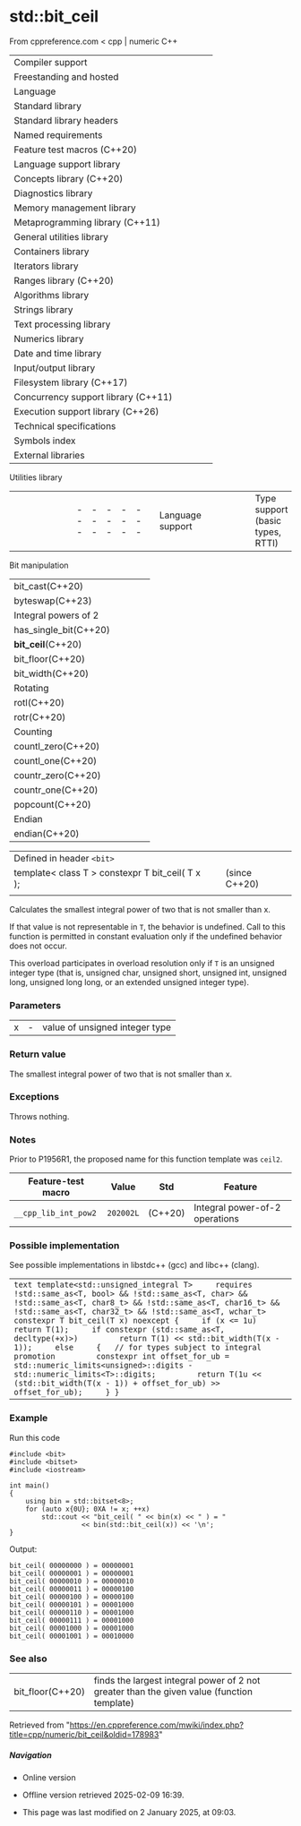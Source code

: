 # std::bit_ceil

From cppreference.com
< cpp‎ | numeric
C++

|  |  |  |  |  |
| --- | --- | --- | --- | --- |
| Compiler support | | | | |
| Freestanding and hosted | | | | |
| Language | | | | |
| Standard library | | | | |
| Standard library headers | | | | |
| Named requirements | | | | |
| Feature test macros (C++20) | | | | |
| Language support library | | | | |
| Concepts library (C++20) | | | | |
| Diagnostics library | | | | |
| Memory management library | | | | |
| Metaprogramming library (C++11) | | | | |
| General utilities library | | | | |
| Containers library | | | | |
| Iterators library | | | | |
| Ranges library (C++20) | | | | |
| Algorithms library | | | | |
| Strings library | | | | |
| Text processing library | | | | |
| Numerics library | | | | |
| Date and time library | | | | |
| Input/output library | | | | |
| Filesystem library (C++17) | | | | |
| Concurrency support library (C++11) | | | | |
| Execution support library (C++26) | | | | |
| Technical specifications | | | | |
| Symbols index | | | | |
| External libraries | | | | |

Utilities library

|  |  |  |  |  |  |  |  |  |  |  |  |  |  |  |  |  |  |  |  |  |  |  |  |  |  |  |  |  |  |  |  |  |  |  |  |  |  |  |  |  |  |  |  |  |  |  |  |  |  |  |  |  |  |  |  |  |  |  |  |  |  |  |  |  |  |  |  |  |  |  |  |  |  |  |  |  |  |  |  |  |  |  |  |  |  |  |  |  |  |  |  |  |  |  |  |  |  |  |  |  |  |  |  |  |  |  |  |  |  |  |  |  |  |  |  |  |  |  |  |  |  |  |  |  |  |  |  |  |  |  |  |  |  |  |  |  |  |  |  |  |  |  |  |  |  |  |  |  |  |  |  |  |  |  |  |  |  |  |  |  |  |  |  |  |  |  |  |  |  |  |  |  |  |  |  |  |  |  |  |  |  |  |  |  |  |  |  |  |  |  |  |  |  |  |  |  |  |  |  |  |  |  |  |  |  |  |  |  |  |  |  |  |  |  |  |  |  |  |  |  |  |  |  |  |  |  |  |  |  |  |  |  |  |  |  |  |  |  |  |  |  |  |  |  |  |  |  |  |  |  |  |  |  |  |  |  |  |  |  |  |  |  |  |  |  |  |  |  |  |  |  |  |  |  |  |  |  |  |  |  |  |  |  |  |  |  |  |  |  |  |  |  |  |  |  |  |  |  |  |  |  |  |  |  |  |  |  |  |  |  |  |  |  |  |  |  |  |  |  |  |  |  |  |  |  |  |  |  |  |  |  |  |  |  |
| --- | --- | --- | --- | --- | --- | --- | --- | --- | --- | --- | --- | --- | --- | --- | --- | --- | --- | --- | --- | --- | --- | --- | --- | --- | --- | --- | --- | --- | --- | --- | --- | --- | --- | --- | --- | --- | --- | --- | --- | --- | --- | --- | --- | --- | --- | --- | --- | --- | --- | --- | --- | --- | --- | --- | --- | --- | --- | --- | --- | --- | --- | --- | --- | --- | --- | --- | --- | --- | --- | --- | --- | --- | --- | --- | --- | --- | --- | --- | --- | --- | --- | --- | --- | --- | --- | --- | --- | --- | --- | --- | --- | --- | --- | --- | --- | --- | --- | --- | --- | --- | --- | --- | --- | --- | --- | --- | --- | --- | --- | --- | --- | --- | --- | --- | --- | --- | --- | --- | --- | --- | --- | --- | --- | --- | --- | --- | --- | --- | --- | --- | --- | --- | --- | --- | --- | --- | --- | --- | --- | --- | --- | --- | --- | --- | --- | --- | --- | --- | --- | --- | --- | --- | --- | --- | --- | --- | --- | --- | --- | --- | --- | --- | --- | --- | --- | --- | --- | --- | --- | --- | --- | --- | --- | --- | --- | --- | --- | --- | --- | --- | --- | --- | --- | --- | --- | --- | --- | --- | --- | --- | --- | --- | --- | --- | --- | --- | --- | --- | --- | --- | --- | --- | --- | --- | --- | --- | --- | --- | --- | --- | --- | --- | --- | --- | --- | --- | --- | --- | --- | --- | --- | --- | --- | --- | --- | --- | --- | --- | --- | --- | --- | --- | --- | --- | --- | --- | --- | --- | --- | --- | --- | --- | --- | --- | --- | --- | --- | --- | --- | --- | --- | --- | --- | --- | --- | --- | --- | --- | --- | --- | --- | --- | --- | --- | --- | --- | --- | --- | --- | --- | --- | --- | --- | --- | --- | --- | --- | --- | --- | --- | --- | --- | --- | --- | --- | --- | --- | --- | --- | --- | --- | --- | --- | --- | --- | --- | --- | --- | --- | --- | --- | --- | --- | --- | --- | --- | --- | --- | --- | --- | --- | --- | --- | --- | --- | --- | --- | --- | --- | --- | --- | --- | --- | --- | --- | --- | --- | --- | --- | --- | --- | --- | --- | --- |
| |  |  |  |  |  | | --- | --- | --- | --- | --- | | Language support | | | | | | Type support (basic types, RTTI) | | | | | | Library feature-test macros (C++20) | | | | | | Program utilities | | | | | | Coroutine support (C++20) | | | | | | Variadic functions | | | | | | is_constant_evaluated(C++20) | | | | | | is_within_lifetime(C++26) | | | | | | initializer_list(C++11) | | | | | | source_location(C++20) | | | | | | Three-way comparison | | | | | | three_way_comparablethree_way_comparable_with(C++20)(C++20) | | | | | | strong_ordering(C++20) | | | | | | weak_ordering(C++20) | | | | | | partial_ordering(C++20) | | | | | | common_comparison_category(C++20) | | | | | | compare_three_way_result(C++20) | | | | | | compare_three_way(C++20) | | | | | | strong_order(C++20) | | | | | | weak_order(C++20) | | | | | | partial_order(C++20) | | | | | | compare_strong_order_fallback(C++20) | | | | | | compare_weak_order_fallback(C++20) | | | | | | compare_partial_order_fallback(C++20) | | | | | | |  |  |  |  |  |  |  |  |  |  |  |  | | --- | --- | --- | --- | --- | --- | --- | --- | --- | --- | --- | --- | | |  |  |  |  |  | | --- | --- | --- | --- | --- | | is_eqis_ltis_lteq(C++20)(C++20)(C++20) | | | | | | |  |  |  |  |  | | --- | --- | --- | --- | --- | | is_neqis_gtis_gteq(C++20)(C++20)(C++20) | | | | | | | |  | | | | | | |  |  |  |  |  | | --- | --- | --- | --- | --- | | General utilities | | | | | | |  |  |  |  |  | | --- | --- | --- | --- | --- | | Function objects | | | | | | Bit manipulation (C++20) | | | | | | bitset | | | | | | hash(C++11) | | | | | | | Relational operators (deprecated in C++20) | | | | | | |  |  |  |  |  |  |  |  |  |  |  |  | | --- | --- | --- | --- | --- | --- | --- | --- | --- | --- | --- | --- | | |  |  |  |  |  | | --- | --- | --- | --- | --- | | rel_ops::operator!=rel_ops::operator> | | | | | | |  |  |  |  |  | | --- | --- | --- | --- | --- | | rel_ops::operator<=rel_ops::operator>= | | | | | | | Integer comparison functions | | | | | | |  |  |  |  |  | | --- | --- | --- | --- | --- | | cmp_equalcmp_lesscmp_less_than(C++20)(C++20)(C++20) | | | | | | |  |  |  |  |  | | --- | --- | --- | --- | --- | | cmp_not_equalcmp_greatercmp_greater_than(C++20)(C++20)(C++20) | | | | | | | in_range(C++20) | | | | | | Swap and type operations | | | | | | |  |  |  |  |  | | --- | --- | --- | --- | --- | | swap | | | | | | ranges::swap(C++20) | | | | | | exchange(C++14) | | | | | | declval(C++11) | | | | | | to_underlying(C++23) | | | | | | |  |  |  |  |  | | --- | --- | --- | --- | --- | | forward(C++11) | | | | | | forward_like(C++23) | | | | | | move(C++11) | | | | | | move_if_noexcept(C++11) | | | | | | as_const(C++17) | | | | | | | Common vocabulary types | | | | | | |  |  |  |  |  | | --- | --- | --- | --- | --- | | pair | | | | | | tuple(C++11) | | | | | | optional(C++17) | | | | | | any(C++17) | | | | | | variant(C++17) | | | | | | |  |  |  |  |  | | --- | --- | --- | --- | --- | | tuple_size(C++11) | | | | | | tuple_element(C++11) | | | | | | apply(C++17) | | | | | | make_from_tuple(C++17) | | | | | | expected(C++23) | | | | | | |  | | | | | |  | | | | | |  | | | | | | |

Bit manipulation

|  |  |  |  |  |
| --- | --- | --- | --- | --- |
| bit_cast(C++20) | | | | |
| byteswap(C++23) | | | | |
| Integral powers of 2 | | | | |
| has_single_bit(C++20) | | | | |
| ****bit_ceil****(C++20) | | | | |
| bit_floor(C++20) | | | | |
| bit_width(C++20) | | | | |
| Rotating | | | | |
| rotl(C++20) | | | | |
| rotr(C++20) | | | | |
| Counting | | | | |
| countl_zero(C++20) | | | | |
| countl_one(C++20) | | | | |
| countr_zero(C++20) | | | | |
| countr_one(C++20) | | | | |
| popcount(C++20) | | | | |
| Endian | | | | |
| endian(C++20) | | | | |

|  |  |  |
| --- | --- | --- |
| Defined in header `<bit>` |  |  |
| template< class T >  constexpr T bit_ceil( T x ); |  | (since C++20) |
|  |  |  |

Calculates the smallest integral power of two that is not smaller than x.

If that value is not representable in `T`, the behavior is undefined. Call to this function is permitted in constant evaluation only if the undefined behavior does not occur.

This overload participates in overload resolution only if `T` is an unsigned integer type (that is, unsigned char, unsigned short, unsigned int, unsigned long, unsigned long long, or an extended unsigned integer type).

### Parameters

|  |  |  |
| --- | --- | --- |
| x | - | value of unsigned integer type |

### Return value

The smallest integral power of two that is not smaller than x.

### Exceptions

Throws nothing.

### Notes

Prior to P1956R1, the proposed name for this function template was `ceil2`.

| Feature-test macro | Value | Std | Feature |
| --- | --- | --- | --- |
| `__cpp_lib_int_pow2` | `202002L` | (C++20) | Integral power-of-2 operations |

### Possible implementation

See possible implementations in libstdc++ (gcc) and libc++ (clang).

|  |
| --- |
| ```text template<std::unsigned_integral T>     requires !std::same_as<T, bool> && !std::same_as<T, char> &&              !std::same_as<T, char8_t> && !std::same_as<T, char16_t> &&              !std::same_as<T, char32_t> && !std::same_as<T, wchar_t> constexpr T bit_ceil(T x) noexcept {     if (x <= 1u)         return T(1);     if constexpr (std::same_as<T, decltype(+x)>)         return T(1) << std::bit_width(T(x - 1));     else     {   // for types subject to integral promotion         constexpr int offset_for_ub =             std::numeric_limits<unsigned>::digits - std::numeric_limits<T>::digits;         return T(1u << (std::bit_width(T(x - 1)) + offset_for_ub) >> offset_for_ub);     } } ``` |

### Example

Run this code

```
#include <bit>
#include <bitset>
#include <iostream>
 
int main()
{
    using bin = std::bitset<8>;
    for (auto x{0U}; 0XA != x; ++x)
        std::cout << "bit_ceil( " << bin(x) << " ) = "
                  << bin(std::bit_ceil(x)) << '\n';
}

```

Output:

```
bit_ceil( 00000000 ) = 00000001
bit_ceil( 00000001 ) = 00000001
bit_ceil( 00000010 ) = 00000010
bit_ceil( 00000011 ) = 00000100
bit_ceil( 00000100 ) = 00000100
bit_ceil( 00000101 ) = 00001000
bit_ceil( 00000110 ) = 00001000
bit_ceil( 00000111 ) = 00001000
bit_ceil( 00001000 ) = 00001000
bit_ceil( 00001001 ) = 00010000

```

### See also

|  |  |
| --- | --- |
| bit_floor(C++20) | finds the largest integral power of 2 not greater than the given value   (function template) |

Retrieved from "<https://en.cppreference.com/mwiki/index.php?title=cpp/numeric/bit_ceil&oldid=178983>"

##### Navigation

- Online version
- Offline version retrieved 2025-02-09 16:39.

- This page was last modified on 2 January 2025, at 09:03.